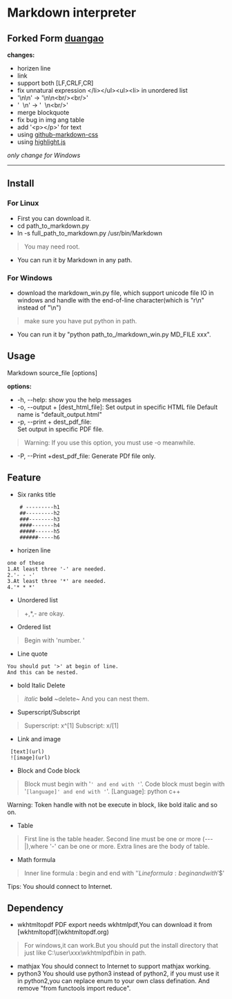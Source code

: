 # Markdown interpreter

## Forked Form [duangao](https://github.com/duangao/Markdown)
**changes:**
+ horizen line
+ link
+ support both [LF,CRLF,CR]
+ fix unnatural expression &lt;/li&gt;&lt;/ul&gt;&lt;ul&gt;&lt;li&gt; in unordered list
+ '\n\n' -> '\n\n&lt;br/&gt;&lt;br/&gt;'
+ '&nbsp;&nbsp;\n' -> '&nbsp;&nbsp;\n&lt;br/&gt;'
+ merge blockquote
+ fix bug in img ang table
+ add '&lt;p&gt;&lt;/p&gt;' for text
+ using [github-markdown-css](https://github.com/sindresorhus/github-markdown-css)
+ using [highlight.js](https://github.com/isagalaev/highlight.js)

 *only change for Windows*

------------------------

## Install

### For Linux
+ First you can download it.
+ cd path_to_markdown.py 
+ ln -s full_path_to_markdown.py  /usr/bin/Markdown 
> You may need root. 

+ You can run it by Markdown in any path. 

### For Windows
+ download the markdown_win.py file, which support unicode file IO in windows and handle with the end-of-line character(which is \"r\n" instead of "\n")

> make sure you have put python in path.

+ You can run it by "python path_to_/markdown_win.py  MD_FILE xxx".

## Usage
Markdown source_file [options]

 **options:**
+ -h, --help: 
	show you the help messages
+ -o, --output + [dest_html_file]:
	Set output in specific HTML file
	Default name is "default_output.html"
+ -p, --print + dest_pdf_file:  
	Set output in specific PDF file.

> Warning: If you use this option, you must use -o meanwhile.

+ -P, --Print +dest_pdf_file:
	Generate PDf file only.

## Feature 
+ Six ranks title 
```
    # ---------h1
    ##---------h2
    ###--------h3
    ####-------h4
    #####------h5
    ######-----h6

```
+ horizen line 
```
one of these
1.At least three '-' are needed.
2.'- - -'
3.At least three '*' are needed.
4.'* * *'
```
+ Unordered list
> +,*,- are okay.

+ Ordered list
> Begin with 'number. '

+ Line quote
```
You should put '>' at begin of line.
And this can be nested.
```
+ bold  Italic Delete 
> *italic*
> **bold**
> ~delete~
And you can nest them.

+ Superscript/Subscript
> Superscript: x^[1]
> Subscript:   x/[1]

+ Link and image
```
 [text](url)
 ![image](url)
```

+ Block and Code block
> Block must begin with '```' and end with '```'.
> Code block must begin with '```[language]' and end with '```'.
[Language]: python c++ 

Warning: Token handle with not be execute in block, like bold italic and so on. 

+ Table 

> First line is the table header.
> Second line must be one or more (---|),where '-' can be one or more.
> Extra lines are the body of table.

+ Math formula 
> Inner line formula : begin and end with '$'
> Line formula: begin and with '$$'

Tips: You should connect to Internet. 

## Dependency
+ wkhtmltopdf
	PDF export needs wkhtmlpdf,You can download it from \[wkhtmltopdf](wkhtmltopdf.org)
> For windows,it can work.But you should put the install directory that just like C:\user\xxx\wkhtmlpdf\bin in path.

+ mathjax
	You should connect to Internet to support mathjax working.
+ python3 
	You should use python3 instead of python2, if you must use it in python2,you can replace enum to your own class defination. And remove "from functools import reduce".


